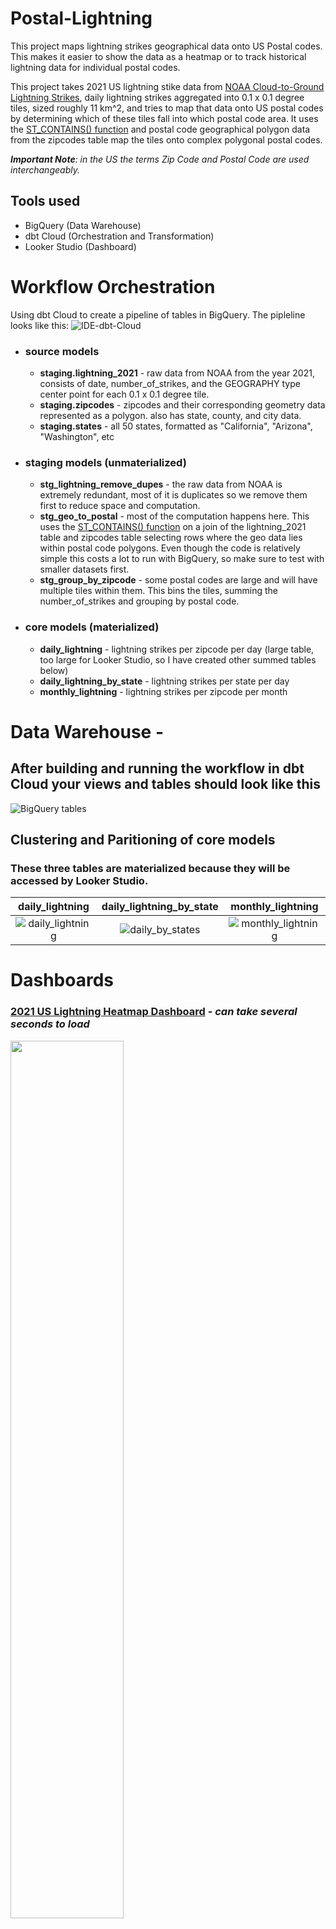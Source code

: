 # Postal-Lightning
This project maps lightning strikes geographical data onto US Postal codes. This makes it easier to show the data as a heatmap or to track historical lightning data for individual postal codes.

This project takes 2021 US lightning stike data from [NOAA Cloud-to-Ground Lightning Strikes](https://console.cloud.google.com/bigquery(cameo:product/noaa-public/lightning)?project=geo-lightning&ws=!1m0), daily lightning strikes aggregated into 0.1 x 0.1 degree tiles, sized roughly 11 km^2, and tries to map that data onto US postal codes by determining which of these tiles fall into which postal code area. It uses the [ST_CONTAINS() function](https://postgis.net/docs/ST_Contains.html) and postal code geographical polygon data from the zipcodes table map the tiles onto complex polygonal postal codes. 

***Important Note**: in the US the terms Zip Code and Postal Code are used interchangeably.*

## Tools used
- BigQuery (Data Warehouse)
- dbt Cloud (Orchestration and Transformation)
- Looker Studio (Dashboard)

# Workflow Orchestration
Using dbt Cloud to create a pipeline of tables in BigQuery. The pipleline looks like this:
![IDE-dbt-Cloud](https://github.com/danecrosby/Postal-Lightning/assets/59389278/c2d746ea-deab-4e59-bcf7-fa3c408c3a51)
- ### source models
  - **staging.lightning_2021** - raw data from NOAA from the year 2021, consists of date, number_of_strikes, and the GEOGRAPHY type center point for each 0.1 x 0.1 degree tile.
  - **staging.zipcodes** - zipcodes and their corresponding geometry data represented as a polygon. also has state, county, and city data.
  - **staging.states** - all 50 states, formatted as "California", "Arizona", "Washington", etc
- ### staging models (unmaterialized)
  - **stg_lightning_remove_dupes** - the raw data from NOAA is extremely redundant, most of it is duplicates so we remove them first to reduce space and computation.
  - **stg_geo_to_postal** - most of the computation happens here. This uses the [ST_CONTAINS() function](https://postgis.net/docs/ST_Contains.html) on a join of the lightning_2021 table and zipcodes table selecting rows where the geo data lies within postal code polygons. Even though the code is relatively simple this costs a lot to run with BigQuery, so make sure to test with smaller datasets first.
  - **stg_group_by_zipcode** - some postal codes are large and will have multiple tiles within them. This bins the tiles, summing the number_of_strikes and grouping by postal code.
- ### core models (materialized)
  - **daily_lightning** - lightning strikes per zipcode per day (large table, too large for Looker Studio, so I have created other summed tables below)
  - **daily_lightning_by_state** - lightning strikes per state per day
  - **monthly_lightning** - lightning strikes per zipcode per month

# Data Warehouse - 
## After building and running the workflow in dbt Cloud your views and tables should look like this
![BigQuery tables](https://github.com/danecrosby/Postal-Lightning/assets/59389278/5adeec68-2b87-41fa-821f-8c30c77cac2d)

## Clustering and Paritioning of core models
### These three tables are materialized because they will be accessed by Looker Studio.

daily_lightning            |  daily_lightning_by_state |  monthly_lightning
:-------------------------:|:-------------------------:|:-------------------------:
![daily_lightning](https://github.com/danecrosby/Postal-Lightning/assets/59389278/ab3703ea-4f05-4cf1-b9f0-a16c2caf1777)  |  ![daily_by_states](https://github.com/danecrosby/Postal-Lightning/assets/59389278/202773c4-d9ea-4682-a68e-1515630bd1e0) | ![monthly_lightning](https://github.com/danecrosby/Postal-Lightning/assets/59389278/5fbefcd8-5495-43d1-b2c6-cb6cb0c91ea1)



# Dashboards
### [2021 US Lightning Heatmap Dashboard](https://lookerstudio.google.com/reporting/2bd2b75f-fde4-4acf-8cd4-e8e2434a88d7/page/XxCwD) - *can take several seconds to load*
<img src="https://github.com/danecrosby/Postal-Lightning/assets/59389278/a4fb4cc2-fda5-441d-bb65-b5f895fd2892" width="60%" height="60%">

*Controllable fields are State and Month*

### [2021 Lightning Filled Map Dashboard](https://lookerstudio.google.com/reporting/88e6e66d-e14c-41c2-85d8-8cea759d8a75/page/cnzwD) - *state by state*
<img src="https://github.com/danecrosby/Postal-Lightning/assets/59389278/3019f5c7-015c-4dd5-8c4b-315e93fe52f9" width="60%" height="60%">

*hover over filled areas for additional lightning strike and city info*






